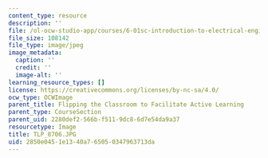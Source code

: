 ```yaml
---
content_type: resource
description: ''
file: /ol-ocw-studio-app/courses/6-01sc-introduction-to-electrical-engineering-and-computer-science-i-spring-2011/2850e0451e1340a765050347963713da_TLP_8706.JPG
file_size: 108142
file_type: image/jpeg
image_metadata:
  caption: ''
  credit: ''
  image-alt: ''
learning_resource_types: []
license: https://creativecommons.org/licenses/by-nc-sa/4.0/
ocw_type: OCWImage
parent_title: Flipping the Classroom to Facilitate Active Learning
parent_type: CourseSection
parent_uid: 2280def2-566b-f511-9dc8-6d7e54da9a37
resourcetype: Image
title: TLP_8706.JPG
uid: 2850e045-1e13-40a7-6505-0347963713da
---
```

